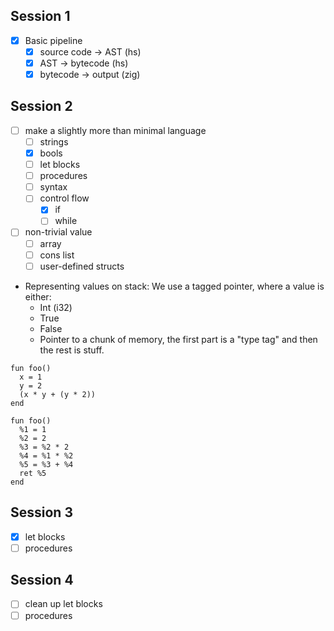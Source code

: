 ## Session 1

- [x] Basic pipeline
  - [x] source code -> AST (hs)
  - [x] AST -> bytecode (hs)
  - [x] bytecode -> output (zig)

## Session 2

- [ ] make a slightly more than minimal language
  - [ ] strings
  - [x] bools
  - [ ] let blocks
  - [ ] procedures
  - [ ] syntax
  - [ ] control flow
    - [x] if
    - [ ] while

- [ ] non-trivial value
  - [ ] array
  - [ ] cons list
  - [ ] user-defined structs

- Representing values on stack:
  We use a tagged pointer, where a value is either:
  - Int (i32)
  - True
  - False
  - Pointer to a chunk of memory, the first part is a "type tag" and then the rest is stuff.

```
fun foo()
  x = 1
  y = 2
  (x * y + (y * 2))
end

fun foo()
  %1 = 1
  %2 = 2
  %3 = %2 * 2
  %4 = %1 * %2
  %5 = %3 + %4
  ret %5
end
```

## Session 3

- [x] let blocks
- [ ] procedures

## Session 4

- [ ] clean up let blocks
- [ ] procedures
